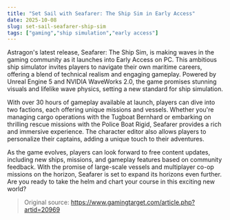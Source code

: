 ```yaml
---
title: "Set Sail with Seafarer: The Ship Sim in Early Access"
date: 2025-10-08
slug: set-sail-seafarer-ship-sim
tags: ["gaming","ship simulation","early access"]
---
```


Astragon's latest release, Seafarer: The Ship Sim, is making waves in the gaming community as it launches into Early Access on PC. This ambitious ship simulator invites players to navigate their own maritime careers, offering a blend of technical realism and engaging gameplay. Powered by Unreal Engine 5 and NVIDIA WaveWorks 2.0, the game promises stunning visuals and lifelike wave physics, setting a new standard for ship simulation.

With over 30 hours of gameplay available at launch, players can dive into two factions, each offering unique missions and vessels. Whether you're managing cargo operations with the Tugboat Bernhard or embarking on thrilling rescue missions with the Police Boat Rigid, Seafarer provides a rich and immersive experience. The character editor also allows players to personalize their captains, adding a unique touch to their adventures.

As the game evolves, players can look forward to free content updates, including new ships, missions, and gameplay features based on community feedback. With the promise of large-scale vessels and multiplayer co-op missions on the horizon, Seafarer is set to expand its horizons even further. Are you ready to take the helm and chart your course in this exciting new world?

> Original source: https://www.gamingtarget.com/article.php?artid=20969
